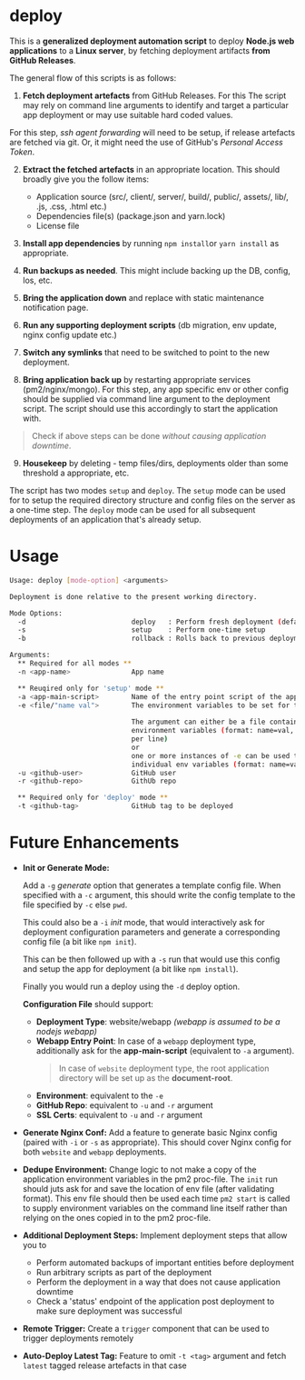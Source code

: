 # deploy

This is a **generalized deployment automation script** to deploy 
**Node.js web applications** to a **Linux server**, by fetching deployment artifacts
**from GitHub Releases**.

The general flow of this scripts is as follows:

1. **Fetch deployment artefacts** from GitHub Releases. For this The script may 
  rely on command line arguments to identify and target a particular app deployment 
  or may use suitable hard coded values.

  For this step, _ssh agent forwarding_ will need to be setup, if release artefacts are fetched via git. 
  Or, it might need the use of GitHub's _Personal Access Token_.

2. **Extract the fetched artefacts** in an appropriate location. This should broadly 
  give you the follow items:
    * Application source (src/, client/, server/, build/, public/, assets/, lib/, .js, .css, .html etc.)
    * Dependencies file(s) (package.json and yarn.lock)
    * License file

3. **Install app dependencies** by running ``npm install``or ``yarn install`` as appropriate.

4. **Run backups as needed**. This might include backing up the DB, config, los, etc.

5. **Bring the application down** and replace with static maintenance notification page.

6. **Run any supporting deployment scripts** (db migration, env update, nginx config update etc.)

7. **Switch any symlinks** that need to be switched to point to the new deployment.

8. **Bring application back up** by restarting appropriate services (pm2/nginx/mongo).
  For this step, any app specific env or other config should be supplied via command line argument to the 
  deployment script. The script should use this accordingly to start the application with.

  > Check if above steps can be done _without causing application downtime_.

9. **Housekeep** by deleting - temp files/dirs, deployments older than some threshold a appropriate, etc.

The script has two modes `setup` and `deploy`. The `setup` mode can be used for 
to setup the required directory structure and config files on the server as a 
one-time step. The `deploy` mode can be used for all subsequent deployments 
of an application that's already setup.

# Usage

```sh
Usage: deploy [mode-option] <arguments>

Deployment is done relative to the present working directory.

Mode Options:
  -d                          deploy   : Perform fresh deployment (default)
  -s                          setup    : Perform one-time setup
  -b                          rollback : Rolls back to previous deployment

Arguments:
  ** Required for all modes **
  -n <app-name>               App name

  ** Reuqired only for 'setup' mode **
  -a <app-main-script>        Name of the entry point script of the app
  -e <file/"name val">        The environment variables to be set for the app
                              
                              The argument can either be a file containing all 
                              environment variables (format: name=val, one 
                              per line)
                              or
                              one or more instances of -e can be used to set
                              individual env variables (format: name=val)
  -u <github-user>            GitHub user
  -r <github-repo>            GithUb repo

  ** Required only for 'deploy' mode **    
  -t <github-tag>             GitHub tag to be deployed
```

# Future Enhancements
* **Init or Generate Mode:**

  Add a `-g` _generate_ option that generates a template config file. When 
  specified with a `-c` argument, this should write the config template to the
  file specified by `-c` else `pwd`.

  This could also be a `-i` _init_ mode, that would interactively ask for deployment
  configuration parameters and generate a corresponding config file (a bit like `npm init`).
  
  This can be then followed up with a `-s` run that would use this config and setup 
  the app for deployment (a bit like `npm install`).

  Finally you would run a deploy using the `-d` deploy option. 
  
  **Configuration File** should support:
  - **Deployment Type**: website/webapp _(webapp is assumed to be a nodejs webapp)_
  - **Webapp Entry Point**: In case of a `webapp` deployment type, additionally 
    ask for the **app-main-script** (equivalent to `-a` argument).
    > In case of `website` deployment type, the root application directory will be 
    > set up as the **document-root**.
  - **Environment**: equivalent to the `-e`
  - **GitHub Repo**: equivalent to `-u` and `-r` argument
  - **SSL Certs**: equivalent to `-u` and `-r` argument
* **Generate Nginx Conf:** Add a feature to generate basic Nginx config (paired with
  `-i` or `-s` as appropriate). This should cover Nginx config for both `website` 
  and `webapp` deployments.
* **Dedupe Environment:** Change logic to not make a copy of the application 
  environment variables in the pm2 proc-file. The `init` run should juts ask for 
  and save the location of env file (after validating format). This env file should 
  then be used each time `pm2 start` is called to supply environment variables on 
  the command line itself rather than relying on the ones copied in to the pm2 proc-file.
* **Additional Deployment Steps:** Implement deployment steps that allow you to
  * Perform automated backups of important entities before deployment
  * Run arbitrary scripts as part of the deployment
  * Perform the deployment in a way that does not cause application downtime
  * Check a 'status' endpoint of the application post deployment to make sure 
    deployment was successful
* **Remote Trigger:** Create a `trigger` component that can be used to trigger 
  deployments remotely
* **Auto-Deploy Latest Tag:** Feature to omit `-t <tag>` argument and fetch 
  `latest` tagged release artefacts in that case
